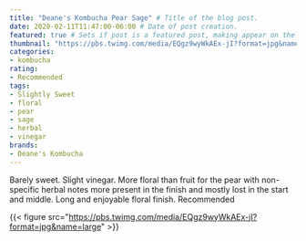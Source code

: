 ```yaml
---
title: "Deane's Kombucha Pear Sage" # Title of the blog post.
date: 2020-02-11T11:47:00-06:00 # Date of post creation.
featured: true # Sets if post is a featured post, making appear on the home page side bar.
thumbnail: "https://pbs.twimg.com/media/EQgz9wyWkAEx-jI?format=jpg&name=large" # Sets thumbnail image appearing inside card on homepage.
categories:
- kombucha
rating:
- Recommended
tags:
- Slightly Sweet
- floral
- pear
- sage
- herbal
- vinegar
brands:
- Deane's Kombucha
---
```

Barely sweet. Slight vinegar. More floral than fruit for the pear with non-specific herbal notes more present in the finish and mostly lost in the start and middle. Long and enjoyable floral finish. Recommended

{{< figure src="https://pbs.twimg.com/media/EQgz9wyWkAEx-jI?format=jpg&name=large" >}}